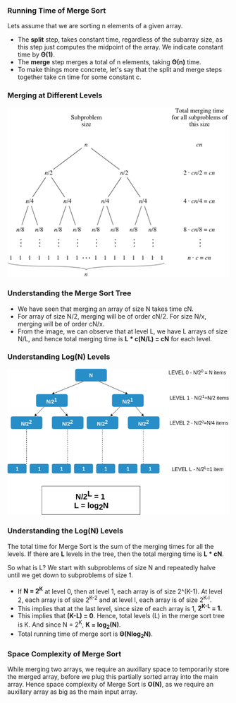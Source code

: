 ### Running Time of Merge Sort

Lets assume that we are sorting n elements of a given array.

  -  The **split** step, takes constant time, regardless of the subarray size, as this step just computes the midpoint of the array. We indicate constant time by **Θ(1)**.
  -  The **merge** step merges a total of n elements, taking **Θ(n)** time.
  -  To make things more concrete, let's say that the split and merge steps together take cn time for some constant c.

### Merging at Different Levels
<img src="images/time.png"/>

### Understanding the Merge Sort Tree
   - We have seen that merging an array of size N takes time cN.
   - For array of size N/2, merging will be of order cN/2. For size N/x, merging will be of order cN/x.
   - From the image, we can observe that at level L, we have L arrays of size N/L, and hence total merging time is **L * c(N/L) = cN** for each level.

### Understanding Log(N) Levels
<img src="images/time2.png"/>

### Understanding the Log(N) Levels

The total time for Merge Sort is the sum of the merging times for all the levels. If there are **L** levels in the tree, then the total merging time is **L * cN**.

So what is L? We start with subproblems of size N and repeatedly halve until we get down to subproblems of size 1.

   - If **N = 2<sup>K<sup>** at level 0, then at level 1, each array is of size 2^(K-1). At level 2, each array is of size 2<sup>K-2</sup> and at level l, each array is of size 2<sup>K-l</sup>.
   - This implies that at the last level, since size of each array is 1, **2<sup>K-L</sup> = 1.**
   - This implies that **(K-L) = 0**. Hence, total levels (L) in the merge sort tree is K. And since N = 2<sup>K</sup>, **K = log<sub>2</sub>(N)**.
   - Total running time of merge sort is **Θ(Nlog<sub>2</sub>N)**.

### Space Complexity of Merge Sort
While merging two arrays, we require an auxillary space to temporarily store the merged array, before we plug this partially sorted array into the main array. Hence space complexity of Merge Sort is **O(N)**, as we require an auxillary array as big as the main input array.

